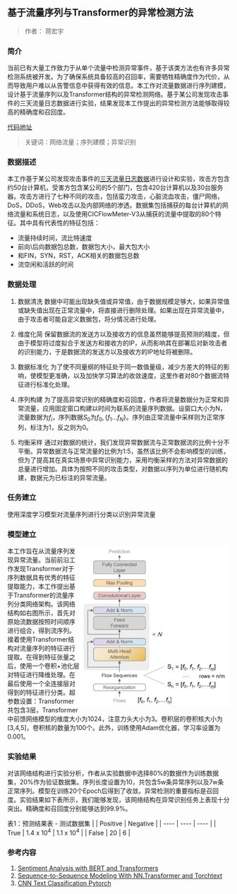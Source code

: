 <script type="text/javascript" src="http://cdn.mathjax.org/mathjax/latest/MathJax.js?config=TeX-AMS-MML_HTMLorMML"></script>

## 基于流量序列与Transformer的异常检测方法

>作者： 蒋宏宇

### 简介

当前已有大量工作致力于从单个流量中检测异常事件，基于该类方法也有许多异常检测系统被开发。为了确保系统具备较高的召回率，需要牺牲精确度作为代价，从而导致用户难以从告警信息中获得有效的信息。本工作对流量数据进行序列建模，设计基于流量序列以及Transformer结构的异常检测网络。基于某公司发现攻击事件的三天流量日志数据进行实验，结果发现本工作提出的异常检测方法能够取得较高的精确度和召回度。

[代码地址](https://github.com/HongyuJiang/Netflow_Classification_Transformer/blob/main/IDS_Flow_Class.ipynb)


> 关键词：网络流量；序列建模；异常识别

### 数据描述

本工作基于某公司发现攻击事件的[三天流量日志数据](https://www.unb.ca/cic/datasets/ids-2018.html)进行设计和实验，攻击方包含约50台计算机，受害方包含某公司的5个部门，包含420台计算机以及30台服务器。攻击方进行了七种不同的攻击，包括蛮力攻击，心脏流血攻击，僵尸网络，DoS，DDoS，Web攻击以及内部网络的渗透。数据集包括捕获的每台计算机的网络流量和系统日志，以及使用CICFlowMeter-V3从捕获的流量中提取的80个特征。其中具有代表性的特征包括：
* 流量持续时间，流比特速度
* 前向\后向数据包总数，数据包大小，最大包大小
* 和FIN，SYN，RST，ACK相关的数据包总数
* 流空闲和活跃的时间

### 数据处理

1. 数据清洗
数据中可能出现缺失值或异常值，由于数据规模足够大，如果异常值或缺失值出现在正常流量中，将直接进行删除处理。如果出现在异常流量中，由于攻击者可能自定义数据包，将分情况进行处理。

2. 维度化简
保留数据流的发送方以及接收方的信息虽然能够提高预测的精度，但由于模型将过度拟合于发送方和接收方的IP，从而影响其在部署后对新攻击者的识别能力，于是数据流的发送方以及接收方的IP地址将被删除。

3. 数据标准化
为了使不同量纲的特征处于同一数值量级，减少方差大的特征的影响，使模型更准确，以及加快学习算法的收敛速度，这里作者对80个数据流特征进行标准化处理。

4. 序列构建
为了提高异常识别的精确度和召回度，作者将流量数据分为正常和异常流量，应用固定窗口构建以时间为联系的流量序列数据。设窗口大小为N，流量数据为$f_{i}$，序列数据$S_{0}$为$f_{0}, \{f_{1}...f_{N}\}$。序列由正常流量中采样则为正常序列，标注为1，反之则为0。

5. 均衡采样
通过对数据的统计，我们发现异常数据流与正常数据流的比例十分不平衡。异常数据流与正常流量的比例为1:5，虽然该比例不会影响模型的训练，但为了提高其在真实场景中异常识别能力，采用均衡采样的方法对异常数据的总量进行增加。具体为按照不同的攻击类型，对数据以序列为单位进行随机构建，数据元为已标注的异常流量。

### 任务建立
使用深度学习模型对流量序列进行分类以识别异常流量

### 模型建立


<img style='float:right;' src="./net_struct.png" width = "340" alt="图片名称" align=center />

本工作旨在从流量序列发现异常流量。当前前沿工作发现Transformer对于序列数据具有优秀的特征提取能力，本工作提出基于Transformer的流量序列分类网络架构。该网络结构如右图所示，首先对原始流数据按照时间顺序进行组合，得到流序列。接着使用Transformer结构对流量序列的特征进行提取。在得到特征张量之后，使用一个卷积+池化层对特征进行降维处理。在最后使用一个全连接层对得到的特征进行分类。超参数设置：Transformer共包含3层，Transformer中前馈网络模型的维度大小为1024，注意力头大小为3。卷积层的卷积核大小为[3,4,5]，卷积核的数量为100个。此外，训练使用Adam优化器，学习率设置为0.001。

### 实验结果

对该网络结构进行实验分析，作者从实验数据中选择80%的数据作为训练数据集，20%作为验证数据集。序列长度设置为10，共包含5w条异常序列以及7w条正常序列。模型在训练20个Epoch后得到了收敛。异常检测的重要指标是召回度。实验结果如下表所示，我们能够发现，该网络结构在异常识别任务上表现十分突出。精确度和召回度分别能够达到99.9%。

表1：预测结果表 - 测试数据集
|       | Positive | Negative  |
| ----  | ----     | ----      |
| True  | 1.4 x 10<sup>4</sup>  | 1.1 x 10<sup>4</sup>   |
| False | 20      |    6  |

### 参考内容

1. [Sentiment Analysis with BERT and Transformers](https://curiousily.com/posts/sentiment-analysis-with-bert-and-hugging-face-using-pytorch-and-python/)
2. [Sequence-to-Sequence Modeling With NN.Transformer and Torchtext](https://curiousily.com/posts/sentiment-analysis-with-bert-and-hugging-face-using-pytorch-and-python/)
3. [CNN Text Classification Pytorch](https://github.com/Shawn1993/cnn-text-classification-pytorch)
